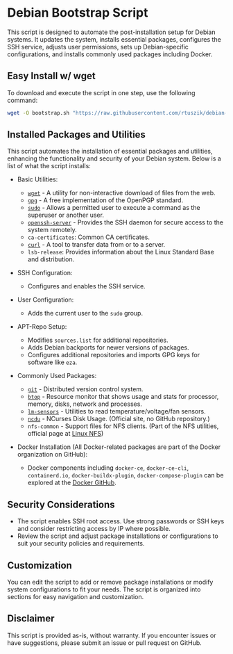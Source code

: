 # Debian Bootstrap Script

This script is designed to automate the post-installation setup for Debian systems. It updates the system, installs essential packages, configures the SSH service, adjusts user permissions, sets up Debian-specific configurations, and installs commonly used packages including Docker.

## Easy Install w/ wget

To download and execute the script in one step, use the following command:

```sh
wget -O bootstrap.sh "https://raw.githubusercontent.com/rtuszik/debian-post-install/main/bootstrap.sh" && sh bootstrap.sh
```

## Installed Packages and Utilities

This script automates the installation of essential packages and utilities, enhancing the functionality and security of your Debian system. Below is a list of what the script installs:

-   Basic Utilities:

    -   [`wget`](https://www.gnu.org/software/wget/) - A utility for non-interactive download of files from the web.
    -   [`gpg`](https://github.com/gpg/gnupg) - A free implementation of the OpenPGP standard.
    -   [`sudo`](https://www.sudo.ws/) - Allows a permitted user to execute a command as the superuser or another user.
    -   [`openssh-server`](https://www.openssh.com/) - Provides the SSH daemon for secure access to the system remotely.
    -   `ca-certificates`: Common CA certificates.
    -   [`curl`](https://github.com/curl/curl) - A tool to transfer data from or to a server.
    -   `lsb-release`: Provides information about the Linux Standard Base and distribution.

-   SSH Configuration:

    -   Configures and enables the SSH service.

-   User Configuration:

    -   Adds the current user to the `sudo` group.

-   APT-Repo Setup:

    -   Modifies `sources.list` for additional repositories.
    -   Adds Debian backports for newer versions of packages.
    -   Configures additional repositories and imports GPG keys for software like `eza`.

-   Commonly Used Packages:

    -   [`git`](https://github.com/git/git) - Distributed version control system.
    -   [`btop`](https://github.com/aristocratos/btop) - Resource monitor that shows usage and stats for processor, memory, disks, network and processes.
    -   [`lm-sensors`](https://github.com/lm-sensors/lm-sensors) - Utilities to read temperature/voltage/fan sensors.
    -   [`ncdu`](https://dev.yorhel.nl/ncdu) - NCurses Disk Usage. (Official site, no GitHub repository.)
    -   `nfs-common` - Support files for NFS clients. (Part of the NFS utilities, official page at [Linux NFS](https://linux-nfs.org/))

-   Docker Installation (All Docker-related packages are part of the Docker organization on GitHub):
    -   Docker components including `docker-ce`, `docker-ce-cli`, `containerd.io`, `docker-buildx-plugin`, `docker-compose-plugin` can be explored at the [Docker GitHub](https://github.com/docker).

## Security Considerations

-   The script enables SSH root access. Use strong passwords or SSH keys and consider restricting access by IP where possible.
-   Review the script and adjust package installations or configurations to suit your security policies and requirements.

## Customization

You can edit the script to add or remove package installations or modify system configurations to fit your needs. The script is organized into sections for easy navigation and customization.

## Disclaimer

This script is provided as-is, without warranty. If you encounter issues or have suggestions, please submit an issue or pull request on GitHub.

